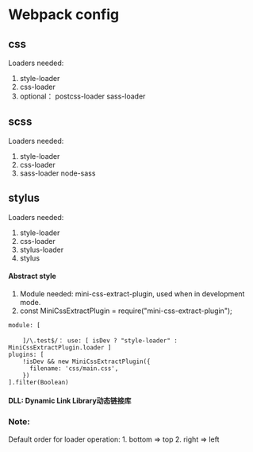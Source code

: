 # Webpack config
## css
Loaders needed: 
  1. style-loader
  2. css-loader
  3. optional： 
    postcss-loader
    sass-loader

## scss
Loaders needed: 
  1. style-loader
  2. css-loader
  3. sass-loader
     node-sass

## stylus
Loaders needed: 
  1. style-loader
  2. css-loader
  3. stylus-loader
  4. stylus

#### Abstract style
  1. Module needed: mini-css-extract-plugin, used when in development mode.
  2. const MiniCssExtractPlugin = require("mini-css-extract-plugin");
  ```
  module: [

      ]/\.test$/： use: [ isDev ? "style-loader" : MiniCssExtractPlugin.loader ]
  plugins: [
      !isDev && new MiniCssExtractPlugin({
        filename: 'css/main.css',
      })
  ].filter(Boolean)

  ```
   
#### DLL: Dynamic Link Library动态链接库

### Note:
  Default order for loader operation: 
    1. bottom => top
    2. right => left
